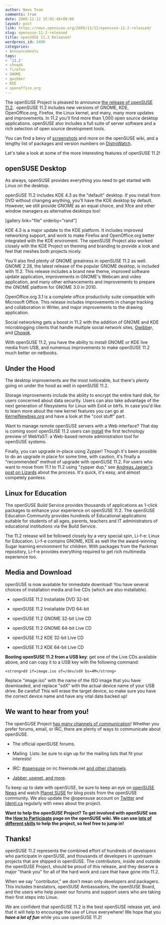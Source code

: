 ```yaml
---
author: News Team
comments: true
date: 2009-11-12 15:02:48+00:00
layout: post
link: https://news.opensuse.org/2009/11/12/opensuse-11-2-released/
slug: opensuse-11-2-released
title: openSUSE 11.2 Released!
wordpress_id: 2490
categories:
- Announcements
tags:
- '11.2'
- choqok
- firefox
- GNOME
- gwibber
- KDE
- openoffice.org
---
```


The openSUSE Project is pleased to announce [the release of openSUSE 11.2](http://software.opensuse.org/).  openSUSE 11.2 includes new versions of GNOME, KDE, OpenOffice.org, Firefox, the Linux kernel, and many, many more updates and improvements. In 11.2 you'll find more than 1,000 open source desktop applications. openSUSE also includes a full suite of server software and a rich selection of open source development tools.

You can find a bevy of [screenshots](http://en.opensuse.org/Screenshots/11.2) and more on the openSUSE wiki, and a lengthy list of packages and version numbers on [DistroWatch](http://distrowatch.com/suse).

Let's take a look at some of the more interesting features of openSUSE 11.2!


## openSUSE Desktop


As always, openSUSE provides everything you need to get started with Linux on the desktop.

openSUSE 11.2 includes KDE 4.3 as the "default" desktop. If you install from DVD without changing anything, you'll have the KDE desktop by default. However, we still provide GNOME as an equal choice, and Xfce and other window managers as alternative desktops too!

[gallery link="file" orderby="rand"]

KDE 4.3 is a major update to the KDE platform. It includes improved networking support, and work to make Firefox and OpenOffice.org better integrated with the KDE enviroment. The openSUSE Project also worked closely with the KDE Project on theming and branding to provide a look and feel that meshes both projects nicely.

You'll also find plenty of GNOME greatness in openSUSE 11.2 as well. GNOME 2.28, the latest release of the popular GNOME desktop, is included with 11.2. This release includes a brand new theme, improved software update application, improvements in GNOME's Webcam and video application, and many other enhancements and improvements to prepare the GNOME platform for GNOME 3.0 in 2010.

OpenOffice.org 3.1 is a complete office productivity suite compatible with Microsoft Office. This release includes improvements in change tracking and collaboration in Writer, and major improvements to the drawing application.

Social networking gets a boost in 11.2 with the addition of GNOME and KDE microblogging clients that handle multiple social network sites, [Gwibbe](http://en.opensuse.org/Gwibber)r, and [Choqok](http://www.dissociatedpress.net/2009/11/12/microblogging-with-choqok-in-opensuse-11-2/).

With openSUSE 11.2, you have the ability to install GNOME or KDE live media from USB, and numerous improvements to make openSUSE 11.2 much better on netbooks.


## Under the Hood


The desktop improvements are the most noticeable, but there's plenty going on under the hood as well in openSUSE 11.2.

Storage improvements include the ability to encrypt the entire hard disk, for users concerned about data security. Users can also take advantage of the next generation of filesystems for Linux with Ext4 or btrfs. In case you'd like to learn more about the new kernel features you can go at [KernelNewbies.org](http://kernelnewbies.org/LinuxChanges) and have a look at the "cool stuff" part.

Want to manage remote openSUSE servers with a Web interface? That day is coming soon! openSUSE 11.2 users can [install](http://en.opensuse.org/YaST/Web/Installation) the first technology preview of WebYaST: a Web-based remote administration tool for openSUSE systems.

Finally, you can upgrade in-place using Zypper! Though it's been possible to do an upgrade in place for some time, with caution, it's finally a "recommended" method of upgrade with openSUSE 11.2. For users who want to move from 11.1 to 11.2 using "zypper dup," see [Andreas Jaeger's post on Lizards](http://lizards.opensuse.org/2009/10/01/updating-in-place-from-opensuse-11-1-to-11-2/) about the process. It's quick, it's easy, and almost competely painless.


## Linux for Education


The openSUSE Build Service provides thousands of applications as 1-click packages to enhance your experience on openSUSE 11.2. The openSUSE Education Community provides hundreds of Educational applications suitable for students of all ages, parents, teachers and IT administrators of educational institutions via the Build Service.

The 11.2 release will be followed closely by a very special spin, Li-f-e: Linux for Education. Li-f-e contains GNOME, KDE as well the the award-winning Sugar learning environment for children. With packages from the Packman repository, Li-f-e provides everything required to get rich multimedia experience too.


## Media and Download


openSUSE is now available for immediate download! You have several choices of installation media and live CDs (which are also installable).



	
  * openSUSE 11.2 Installable DVD 32-bit

	
  * openSUSE 11.2 Installable DVD 64-bit

	
  * openSUSE 11.2 GNOME 32-bit Live CD

	
  * openSUSE 11.2 GNOME 64-bit Live CD

	
  * openSUSE 11.2 KDE 32-bit Live CD

	
  * openSUSE 11.2 KDE 64-bit Live CD


**Booting openSUSE 11.2 from a USB key**: get one of the Live CDs  available above, and can copy it to a USB key with the following  command:

    
    <strong>dd if=image.iso of=/dev/sdX bs=4M</strong>


Replace "image.iso" with the name of the ISO image that you have  downloaded, and replace "sdX" with the actual device name of your USB  drive. Be careful! This will erase the target device, so make sure you  have the correct device name and have any vital data backed up!


## We want to hear from you!


The openSUSE Project [has many channels of communication](http://en.opensuse.org/Communicate)! Whether you prefer forums, email, or IRC, there are plenty of ways to communicate about openSUSE.



	
  * The official openSUSE forums.

	
  * Mailing  Lists: be sure to sign up for the mailing lists that fit your interests!

	
  * IRC: [#opensuse](irc://irc.freenode.net/opensuse/) on irc.freenode.net [and other channels](http://en.opensuse.org/Communicate/IRC).

	
  * [Jabber, usenet, and more](http://en.opensuse.org/Communicate).


To keep up to date with openSUSE, be sure to keep an eye on [openSUSE News](../) and  watch [Planet SUSE](http://www.planetsuse.org/) for  blog posts from the openSUSE community. We also update the @opensuse account on [Twitter](http://twitter.com/opensuse) and [Identi.ca](http://identi.ca/opensuse) regularly with news about the project.

**Want to help the openSUSE Project? To get involved with openSUSE see  the [How to Participate](http://en.opensuse.org/How_to_Participate) page on the openSUSE wiki. We can  use [lots of different skills](http://en.opensuse.org/How_to_Participate#What_skills_are_necessary.3F) to help the  project, so feel free to jump in!**


## Thanks!


openSUSE 11.2 represents the combined effort of hundreds of  developers who participate in openSUSE, and thousands of developers in  upstream projects that are shipped in openSUSE. The contributors, inside  and outside the openSUSE Project, should be proud of this release, and  they deserve a major "thank you" for all of the hard work and care that  have gone into 11.2.

When we say "contributor," we don't mean only developers and  packagers. This includes translators, openSUSE Ambassadors, the openSUSE  Board, and the users who help power our forums and support users who  are taking their first steps into Linux.

We are confident that openSUSE 11.2 is the best openSUSE release yet,  and that it will help to encourage the use of Linux everywhere! We hope  that you **_have a lot of fun_** while you use openSUSE 11.2!
